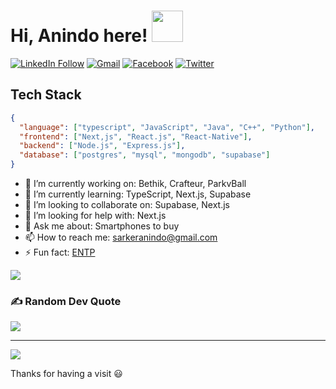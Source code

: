 # Hi, Anindo here!  <img src="https://user-images.githubusercontent.com/29659719/231517456-ab464f29-f1a3-4059-a268-9316e5ed6e06.gif" height="50px">

[![LinkedIn Follow](https://img.shields.io/badge/LinkedIn-%230077B5.svg?logo=linkedin&logoColor=white)](http://www.linkedin.com/comm/mynetwork/discovery-see-all?usecase=PEOPLE_FOLLOWS&followMember=anindo-sarker)
[![Gmail](https://img.shields.io/badge/%20-Send%20Mail-000000?color=0b0b0b&labelColor=333333&logo=gmail&logoColor=f5f7fe)](mailto:sarkeranindo@gmail.com?subject=From%20GitHub&&body=Hi,%20there.%20Found%20you%20on%20GitHub!%20Let's%20talk%20about...)
[![Facebook](https://img.shields.io/badge/Facebook-%231877F2.svg?logo=Facebook&logoColor=white)](https://facebook.com/sarkeranindo) [![Twitter](https://img.shields.io/badge/Twitter-%231DA1F2.svg?logo=Twitter&logoColor=white)](https://twitter.com/AnindoSarker)


## Tech Stack

```json
{
  "language": ["typescript", "JavaScript", "Java", "C++", "Python"],
  "frontend": ["Next,js", "React.js", "React-Native"],
  "backend": ["Node.js", "Express.js"],
  "database": ["postgres", "mysql", "mongodb", "supabase"]
}
```


- 🔭 I’m currently working on: Bethik, Crafteur, ParkvBall
- 🌱 I’m currently learning: TypeScript, Next.js, Supabase
- 👯 I’m looking to collaborate on: Supabase, Next.js
- 🤔 I’m looking for help with: Next.js
- 💬 Ask me about: Smartphones to buy
- 📫 How to reach me: sarkeranindo@gmail.com
- ⚡ Fun fact: [ENTP](https://www.16personalities.com/entp-personality)





<!--
**anindosarker/anindosarker** is a ✨ _special_ ✨ repository because its `README.md` (this file) appears on your GitHub profile.

Here are some ideas to get you started:

- 🔭 I’m currently working on ...
- 🌱 I’m currently learning ...
- 👯 I’m looking to collaborate on ...
- 🤔 I’m looking for help with ...
- 💬 Ask me about ...
- 📫 How to reach me: ...
- 😄 Pronouns: ...
- ⚡ Fun fact: ...
-->

<!-- ![](https://github-readme-stats.vercel.app/api?username=anindosarker&theme=dark&hide_border=false&include_all_commits=true&count_private=true)<br/>
![](https://github-readme-streak-stats.herokuapp.com/?user=anindosarker&theme=dark&hide_border=false)<br/>
 -->
![](https://github-readme-stats.vercel.app/api/top-langs/?username=anindosarker&theme=dark&hide_border=false&include_all_commits=true&count_private=true)


### ✍️ Random Dev Quote
![](https://quotes-github-readme.vercel.app/api?type=horizontal&theme=radical)


---
[![](https://visitcount.itsvg.in/api?id=anindosarker&icon=0&color=0)](https://visitcount.itsvg.in)


Thanks for having a visit 😃
